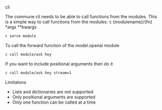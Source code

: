 cli 


The commune cli needs to be able to call functions from the modules. This is a simple way to call functions from the modules.
c {modulename}/{fn} *args **kwargs

```bash
c serve module
```
To call the forward function of the model.openai module
```bash
c call module/ask hey
```

If you want to include positional arguments then do it 

```bash
c call module/ask hey stream=1
```

Limitatons

- Lists and dictionaries are not supported 
- Only positional arguments are supported
- Only one function can be called at a time